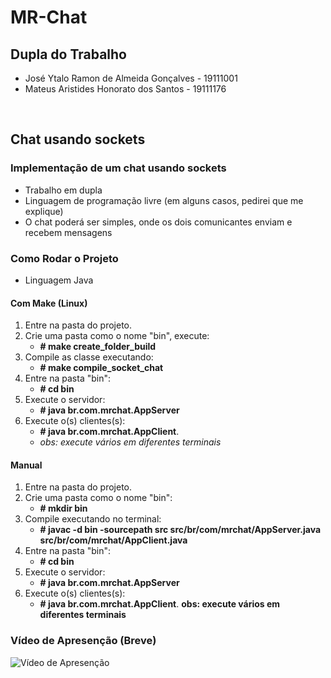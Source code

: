 # MR-Chat

## Dupla do Trabalho

- José Ytalo Ramon de Almeida Gonçalves - 19111001
- Mateus Aristides Honorato dos Santos - 19111176

<br>

## Chat usando sockets

### Implementação de um chat usando sockets

* Trabalho em dupla
* Linguagem de programação livre (em alguns casos, pedirei que me explique)
* O chat poderá ser simples, onde os dois comunicantes enviam e recebem mensagens

### Como Rodar o Projeto

- Linguagem Java

#### Com Make (Linux)

1. Entre na pasta do projeto.
2. Crie uma pasta como o nome "bin", execute: 
   - **# make create_folder_build**
3. Compile as classe executando:
   - **# make compile_socket_chat**
4. Entre na pasta "bin":
   - **# cd bin**
5. Execute o servidor:
   - **# java br.com.mrchat.AppServer**
6. Execute o(s) clientes(s):
   - **# java br.com.mrchat.AppClient**.
   - *obs: execute vários em diferentes terminais*

#### Manual

1. Entre na pasta do projeto.
2. Crie uma pasta como o nome "bin":
   - **# mkdir bin**
3. Compile executando no terminal:
   - **# javac -d bin -sourcepath src src/br/com/mrchat/AppServer.java src/br/com/mrchat/AppClient.java**
4. Entre na pasta "bin":
   - **# cd bin**
5. Execute o servidor:
   - **# java br.com.mrchat.AppServer**
6. Execute o(s) clientes(s):
   - **# java br.com.mrchat.AppClient**. **obs: execute vários em diferentes terminais**

### Vídeo de Apresenção (Breve)

![Vídeo de Apresenção](./imgs/Vídeo.gif)